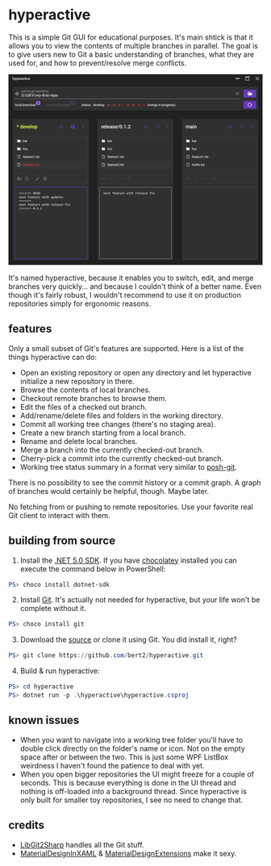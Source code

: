 # hyperactive

This is a simple Git GUI for educational purposes. It's main shtick is that it allows you to view the contents of multiple branches in parallel. The goal is to give users new to Git a basic understanding of branches, what they are used for, and how to prevent/resolve merge conflicts.

![Screenshot](screenshot.png "Screenshot")

It's named hyperactive, because it enables you to switch, edit, and merge branches very quickly... and because I couldn't think of a better name. Even though it's fairly robust, I wouldn't recommend to use it on production repositories simply for ergonomic reasons.

## features

Only a small subset of Git's features are supported. Here is a list of the things hyperactive can do:

- Open an existing repository or open any directory and let hyperactive initialize a new repository in there.
- Browse the contents of local branches.
- Checkout remote branches to browse them.
- Edit the files of a checked out branch.
- Add/rename/delete files and folders in the working directory.
- Commit all working tree changes (there's no staging area).
- Create a new branch starting from a local branch.
- Rename and delete local branches.
- Merge a branch into the currently checked-out branch.
- Cherry-pick a commit into the currently checked-out branch.
- Working tree status summary in a format very similar to [posh-git](https://github.com/dahlbyk/posh-git#git-status-summary-information).

There is no possibility to see the commit history or a commit graph. A graph of branches would certainly be helpful, though. Maybe later.

No fetching from or pushing to remote repositories. Use your favorite real Git client to interact with them.

## building from source

1. Install the [.NET 5.0 SDK](https://dotnet.microsoft.com/download). If you have [chocolatey](https://chocolatey.org/) installed you can execute the command below in PowerShell:

```powershell
PS> choco install dotnet-sdk
```

2. Install [Git](https://git-scm.com/). It's actually not needed for hyperactive, but your life won't be complete without it.

```powershell
PS> choco install git
```

3. Download the [source](https://github.com/bert2/microscope/archive/refs/heads/main.zip) or clone it using Git. You did install it, right?

```powershell
PS> git clone https://github.com/bert2/hyperactive.git
```

4. Build & run hyperactive:

```powershell
PS> cd hyperactive
PS> dotnet run -p .\hyperactive\hyperactive.csproj
```


## known issues

- When you want to navigate into a working tree folder you'll have to double click directly on the folder's name or icon. Not on the empty space after or between the two. This is just some WPF ListBox weirdness I haven't found the patience to deal with yet.
- When you open bigger repositories the UI might freeze for a couple of seconds. This is because everything is done in the UI thread and nothing is off-loaded into a background thread. Since hyperactive is only built for smaller toy repositories, I see no need to change that.

## credits

- [LibGit2Sharp](https://github.com/libgit2/libgit2sharp) handles all the Git stuff.
- [MaterialDesignInXAML](https://github.com/MaterialDesignInXAML/MaterialDesignInXamlToolkit) & [MaterialDesignExtensions](https://github.com/spiegelp/MaterialDesignExtensions) make it sexy.
